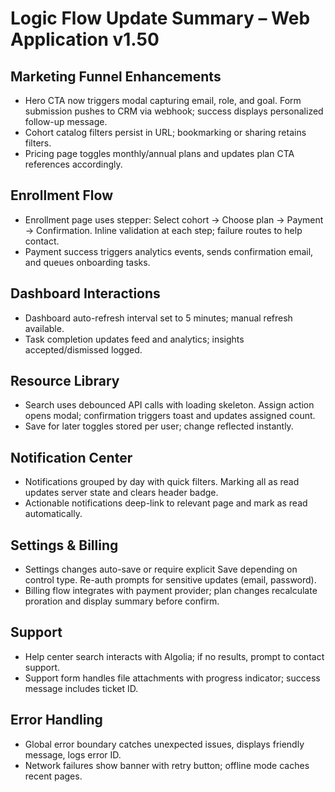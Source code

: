 # Logic Flow Update Summary – Web Application v1.50

## Marketing Funnel Enhancements
- Hero CTA now triggers modal capturing email, role, and goal. Form submission pushes to CRM via webhook; success displays personalized follow-up message.
- Cohort catalog filters persist in URL; bookmarking or sharing retains filters.
- Pricing page toggles monthly/annual plans and updates plan CTA references accordingly.

## Enrollment Flow
- Enrollment page uses stepper: Select cohort → Choose plan → Payment → Confirmation. Inline validation at each step; failure routes to help contact.
- Payment success triggers analytics events, sends confirmation email, and queues onboarding tasks.

## Dashboard Interactions
- Dashboard auto-refresh interval set to 5 minutes; manual refresh available.
- Task completion updates feed and analytics; insights accepted/dismissed logged.

## Resource Library
- Search uses debounced API calls with loading skeleton. Assign action opens modal; confirmation triggers toast and updates assigned count.
- Save for later toggles stored per user; change reflected instantly.

## Notification Center
- Notifications grouped by day with quick filters. Marking all as read updates server state and clears header badge.
- Actionable notifications deep-link to relevant page and mark as read automatically.

## Settings & Billing
- Settings changes auto-save or require explicit Save depending on control type. Re-auth prompts for sensitive updates (email, password).
- Billing flow integrates with payment provider; plan changes recalculate proration and display summary before confirm.

## Support
- Help center search interacts with Algolia; if no results, prompt to contact support.
- Support form handles file attachments with progress indicator; success message includes ticket ID.

## Error Handling
- Global error boundary catches unexpected issues, displays friendly message, logs error ID.
- Network failures show banner with retry button; offline mode caches recent pages.
